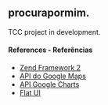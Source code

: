 ## procurapormim.

TCC project in development.


#### References - Referências ##

* [Zend Framework 2](http://framework.zend.com/)
* [API do Google Maps](https://developers.google.com/maps/)
* [API Google Charts](https://developers.google.com/chart/)
* [Flat UI](http://designmodo.com/demo/flat-ui/)
